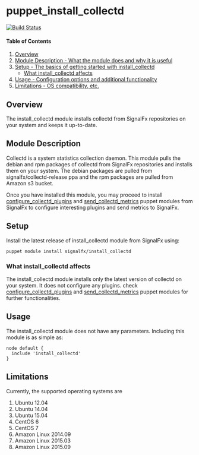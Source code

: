 # puppet_install_collectd

[![Build Status](https://travis-ci.org/signalfx/puppet_install_collectd.svg?branch=travis_tests)](https://travis-ci.org/signalfx/puppet_install_collectd)

#### Table of Contents

1. [Overview](#overview)
2. [Module Description - What the module does and why it is useful](#module-description)
3. [Setup - The basics of getting started with install_collectd](#setup)
    * [What install_collectd affects](#what-install_collectd-affects)
4. [Usage - Configuration options and additional functionality](#usage)
5. [Limitations - OS compatibility, etc.](#limitations)

## Overview

The install_collectd module installs collectd from SignalFx repositories on your system and keeps it up-to-date.

## Module Description

Collectd is a system statistics collection daemon. This module pulls the debian and rpm packages of collectd from SignalFx repositories and installs them on your system. The debian packages are pulled from signalfx/collectd-release ppa and the rpm packages are pulled from Amazon s3 bucket.

Once you have installed this module, you may proceed to install [configure_collectd_plugins](https://github.com/signalfx/puppet_configure_collectd_plugins) and [send_collectd_metrics](https://github.com/signalfx/puppet_send_collectd_metrics) puppet modules from SignalFx to configure interesting plugins and send metrics to SignalFx.

## Setup
Install the latest release of install_collectd module from SignalFx using:
```shell
puppet module install signalfx/install_collectd
```

### What install_collectd affects

The install_collectd module installs only the latest version of collectd on your system. It does not configure any plugins. check [configure_collectd_plugins](https://github.com/signalfx/puppet_configure_collectd_plugins) and [send_collectd_metrics](https://github.com/signalfx/puppet_send_collectd_metrics) puppet modules for further functionalities. 


## Usage

The install_collectd module does not have any parameters. Including this module is as simple as:
```shell
node default {
  include 'install_collectd'
}
```

## Limitations

Currently, the supported operating systems are 
  1. Ubuntu 12.04
  2. Ubuntu 14.04
  3. Ubuntu 15.04
  4. CentOS 6
  5. CentOS 7
  6. Amazon Linux 2014.09
  7. Amazon Linux 2015.03
  8. Amazon Linux 2015.09
